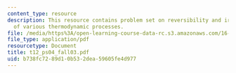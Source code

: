 ```yaml
---
content_type: resource
description: This resource contains problem set on reversibility and irreversibility
  of various thermodynamic processes.
file: /media/https%3A/open-learning-course-data-rc.s3.amazonaws.com/16-01-unified-engineering-i-ii-iii-iv-fall-2005-spring-2006/b738fc7289d10b532dea59605fe4d977_t12_ps04_fall03.pdf
file_type: application/pdf
resourcetype: Document
title: t12_ps04_fall03.pdf
uid: b738fc72-89d1-0b53-2dea-59605fe4d977
---
```

